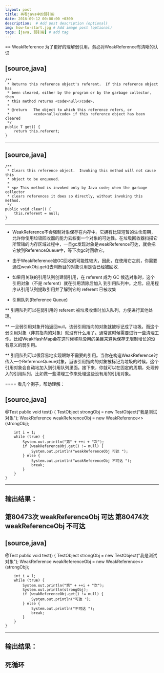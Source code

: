 ```yaml
---
layout: post
title: 再看java中的弱引用
date: 2016-09-12 00:00:00 +0300
description:  # Add post description (optional)
img: how-to-start.jpg # Add image post (optional)
tags: [java, 弱引用] # add tag
---
```



== WeakReference
为了更好的理解弱引用，务必对WeakReference有清晰的认识

[source,java]
----
    /**
     * Returns this reference object's referent.  If this reference object has
     * been cleared, either by the program or by the garbage collector, then
     * this method returns <code>null</code>.
     *
     * @return   The object to which this reference refers, or
     *           <code>null</code> if this reference object has been cleared
     */
    public T get() {
        return this.referent;
    }
----

[source,java]
----
    /**
     * Clears this reference object.  Invoking this method will not cause this
     * object to be enqueued.
     *
     * <p> This method is invoked only by Java code; when the garbage collector
     * clears references it does so directly, without invoking this method.
     */
    public void clear() {
        this.referent = null;
    }
----

* WeakReference不会强制对象保存在内存中。它拥有比较短暂的生命周期，允许你使用垃圾回收器的能力去权衡一个对象的可达性。在垃圾回收器扫描它所管辖的内存区域过程中，一旦gc发现对象是weakReference可达，就会把它放到ReferenceQueue中，等下次gc时回收它。

* 由于WeakReference被GC回收的可能性较大，因此，在使用它之前，你需要通过weakObj.get()去判断目的对象引用是否已经被回收.

* 如果用关联的引用队列创建弱引用，在 referent 成为 GC 候选对象时，这个引用对象（不是 referent）就在引用清除后加入 到引用队列中。之后，应用程序从引用队列提取引用并了解到它的 referent 已被收集

* 引用队列(Reference Queue)

** 引用队列可以在弱引用的 referent 被垃圾收集时加入队列，方便进行其他处理。

** 一旦弱引用对象开始返回null，该弱引用指向的对象就被标记成了垃圾。而这个弱引用对象（非其指向的对象）就没有什么用了。通常这时候需要进行一些清理工作。比如WeakHashMap会在这时候移除没用的条目来避免保存无限制增长的没有意义的弱引用。

** 引用队列可以很容易地实现跟踪不需要的引用。当你在构造WeakReference时传入一个ReferenceQueue对象，当该引用指向的对象被标记为垃圾的时候，这个引用对象会自动地加入到引用队列里面。接下来，你就可以在固定的周期，处理传入的引用队列，比如做一些清理工作来处理这些没有用的引用对象。

==== 看几个例子，帮助理解：

[source,java]
----
@Test
    public void test() {
        TestObject strongObj = new TestObject("我是测试对象");
        WeakReference<TestObject> weakReferenceObj = new WeakReference<>(strongObj);

        int i = 1;
        while (true) {
            System.out.println("第" + ++i + "次");
            if (weakReferenceObj.get() != null) {
                System.out.println("weakReferenceObj 可达 ");
            } else {
                System.out.println("weakReferenceObj 不可达 ");
                break;
            }
        }
    }
----

输出结果：
----
第80473次
weakReferenceObj 可达 
第80474次
weakReferenceObj 不可达
----

[source,java]
----
@Test
    public void test() {
        TestObject strongObj = new TestObject("我是测试对象");
        WeakReference<TestObject> weakReferenceObj = new WeakReference<>(strongObj);

        int i = 1;
        while (true) {
            System.out.println("第" + ++i + "次");
            System.out.println(strongObj);
            if (weakReferenceObj.get() != null) {
                System.out.println("可达 ");
            } else {
                System.out.println("不可达 ");
                break;
            }
        }
    }
----

输出结果：
----
死循环
----
